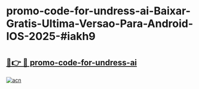 # promo-code-for-undress-ai-Baixar-Gratis-Ultima-Versao-Para-Android-IOS-2025-#iakh9

# <h2><a href="https://ainizakaria.my?title=promo-code-for-undress-ai&ref=24M">🔗👉 🔴 promo-code-for-undress-ai</a></h2>

[![acn](https://github.com/user-attachments/assets/0f9c940e-d8b0-45ae-aac7-cd30a18b3e1c)](https://ainizakaria.my?title=promo-code-for-undress-ai&ref=24M)

